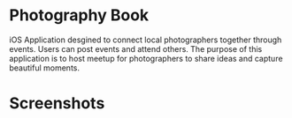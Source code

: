 # Photography Book
iOS Application desgined to connect local photographers together through events. Users can post events and attend others. The purpose of this application is to host meetup for photographers to share ideas and capture beautiful moments.

# Screenshots

